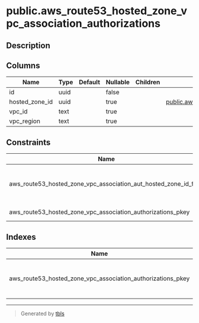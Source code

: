 # public.aws_route53_hosted_zone_vpc_association_authorizations

## Description

## Columns

| Name | Type | Default | Nullable | Children | Parents | Comment |
| ---- | ---- | ------- | -------- | -------- | ------- | ------- |
| id | uuid |  | false |  |  |  |
| hosted_zone_id | uuid |  | true |  | [public.aws_route53_hosted_zones](public.aws_route53_hosted_zones.md) |  |
| vpc_id | text |  | true |  |  |  |
| vpc_region | text |  | true |  |  |  |

## Constraints

| Name | Type | Definition |
| ---- | ---- | ---------- |
| aws_route53_hosted_zone_vpc_association_aut_hosted_zone_id_fkey | FOREIGN KEY | FOREIGN KEY (hosted_zone_id) REFERENCES aws_route53_hosted_zones(id) ON DELETE CASCADE |
| aws_route53_hosted_zone_vpc_association_authorizations_pkey | PRIMARY KEY | PRIMARY KEY (id) |

## Indexes

| Name | Definition |
| ---- | ---------- |
| aws_route53_hosted_zone_vpc_association_authorizations_pkey | CREATE UNIQUE INDEX aws_route53_hosted_zone_vpc_association_authorizations_pkey ON public.aws_route53_hosted_zone_vpc_association_authorizations USING btree (id) |

---

> Generated by [tbls](https://github.com/k1LoW/tbls)
